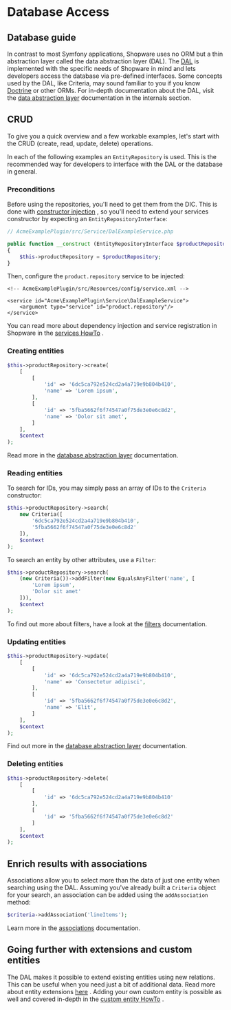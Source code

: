 # Database Access

## Database guide

In contrast to most Symfony applications, Shopware uses no ORM but a thin abstraction layer called the data abstraction layer \(DAL\). The [DAL](../60-references-internals/10-core/130-dal.md) is implemented with the specific needs of Shopware in mind and lets developers access the database via pre-defined interfaces. Some concepts used by the DAL, like Criteria, may sound familiar to you if you know [Doctrine](https://symfony.com/doc/current/doctrine.html) or other ORMs. For in-depth documentation about the DAL, visit the [data abstraction layer](../60-references-internals/10-core/130-dal.md) documentation in the internals section.

## CRUD

To give you a quick overview and a few workable examples, let's start with the CRUD \(create, read, update, delete\) operations.

In each of the following examples an `EntityRepository` is used. This is the recommended way for developers to interface with the DAL or the database in general.

### Preconditions

Before using the repositories, you'll need to get them from the DIC. This is done with [constructor injection](https://symfony.com/doc/current/service_container/injection_types.html#constructor-injection) , so you'll need to extend your services constructor by expecting an `EntityRepositoryInterface`:

```php
// AcmeExamplePlugin/src/Service/DalExampleService.php

public function __construct (EntityRepositoryInterface $productRepository)
{
    $this->productRepository = $productRepository;
}
```

Then, configure the `product.repository` service to be injected:

```markup
<!-- AcmeExamplePlugin/src/Resources/config/service.xml -->

<service id="Acme\ExamplePlugin\Service\DalExampleService">
    <argument type="service" id="product.repository"/>
</service>
```

You can read more about dependency injection and service registration in Shopware in the [services HowTo](../50-how-to/070-add-service.md) .

### Creating entities

```php
$this->productRepository->create(
    [
        [
            'id' => '6dc5ca792e524cd2a4a719e9b804b410',
            'name' => 'Lorem ipsum',
        ],
        [
            'id' => '5fba5662f6f74547a0f75de3e0e6c8d2',
            'name' => 'Dolor sit amet',
        ]
    ],
    $context
);
```

Read more in the [database abstraction layer](../60-references-internals/10-core/130-dal.md) documentation.

### Reading entities

To search for IDs, you may simply pass an array of IDs to the `Criteria` constructor:

```php
$this->productRepository->search(
    new Criteria([
        '6dc5ca792e524cd2a4a719e9b804b410',
        '5fba5662f6f74547a0f75de3e0e6c8d2'
    ]),
    $context
);
```

To search an entity by other attributes, use a `Filter`:

```php
$this->productRepository->search(
    (new Criteria())->addFilter(new EqualsAnyFilter('name', [
        'Lorem ipsum',
        'Dolor sit amet'
    ])),
    $context
);
```

To find out more about filters, have a look at the [filters](../60-references-internals/10-core/130-dal.md) documentation.

### Updating entities

```php
$this->productRepository->update(
    [
        [
            'id' => '6dc5ca792e524cd2a4a719e9b804b410',
            'name' => 'Consectetur adipisci',
        ],
        [
            'id' => '5fba5662f6f74547a0f75de3e0e6c8d2',
            'name' => 'Elit',
        ]
    ],
    $context
);
```

Find out more in the [database abstraction layer](../60-references-internals/10-core/130-dal.md) documentation.

### Deleting entities

```php
$this->productRepository->delete(
    [
        [
            'id' => '6dc5ca792e524cd2a4a719e9b804b410'
        ],
        [
            'id' => '5fba5662f6f74547a0f75de3e0e6c8d2'
        ]
    ],
    $context
);
```

## Enrich results with associations

Associations allow you to select more than the data of just one entity when searching using the DAL. Assuming you've already built a `Criteria` object for your search, an association can be added using the `addAssociation` method:

```php
$criteria->addAssociation('lineItems');
```

Learn more in the [associations](../60-references-internals/10-core/130-dal.md) documentation.

## Going further with extensions and custom entities

The DAL makes it possible to extend existing entities using new relations. This can be useful when you need just a bit of additional data. Read more about entity extensions [here](../60-references-internals/10-core/130-dal.md) . Adding your own custom entity is possible as well and covered in-depth in the [custom entity HowTo](../50-how-to/050-custom-entity.md) .

